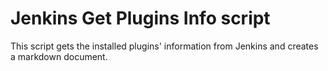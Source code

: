 # Jenkins Get Plugins Info script

This script gets the installed plugins' information from Jenkins and creates a markdown document.

